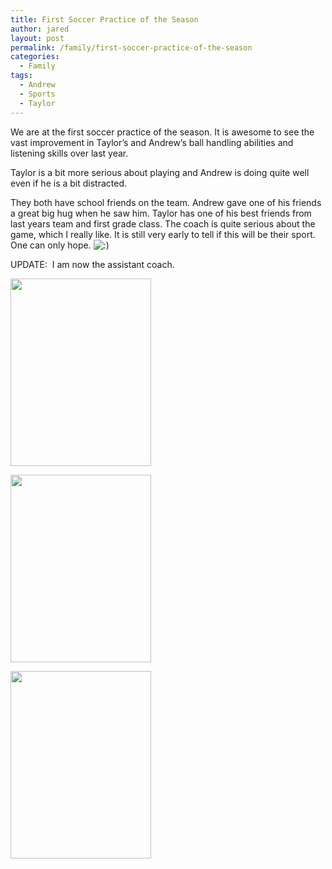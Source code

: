```yaml
---
title: First Soccer Practice of the Season
author: jared
layout: post
permalink: /family/first-soccer-practice-of-the-season
categories:
  - Family
tags:
  - Andrew
  - Sports
  - Taylor
---
```

We are at the first soccer practice of the season. It is awesome to see the vast improvement in Taylor&#8217;s and Andrew&#8217;s ball handling abilities and listening skills over last year.

Taylor is a bit more serious about playing and Andrew is doing quite well even if he is a bit distracted.

They both have school friends on the team. Andrew gave one of his friends a great big hug when he saw him. Taylor has one of his best friends from last years team and first grade class. The coach is quite serious about the game, which I really like. It is still very early to tell if this will be their sport. One can only hope. <img src="http://jared.ottleys.net/wp-includes/images/smilies/icon_smile.gif" alt=":)" class="wp-smiley" /> 

UPDATE:  I am now the assistant coach.

<a href="http://jared.ottleys.net/files/2008/08/p-640-480-34884d7a-60ee-489f-a002-a70af40dda21.jpeg" rel="lightbox[205]"><img class="alignnone size-full wp-image-364" src="http://jared.ottleys.net/files/2008/08/p-640-480-34884d7a-60ee-489f-a002-a70af40dda21.jpeg" alt="" width="225" height="300" /></a>

<a href="http://jared.ottleys.net/files/2008/08/p-640-480-0a378798-d164-4a72-aec5-de18f180d1ef.jpeg" rel="lightbox[205]"><img class="alignnone size-full wp-image-364" src="http://jared.ottleys.net/files/2008/08/p-640-480-0a378798-d164-4a72-aec5-de18f180d1ef.jpeg" alt="" width="225" height="300" /></a>

<a href="http://jared.ottleys.net/files/2008/08/p-640-480-05881568-4d86-4fc6-b11d-238128c1b584.jpeg" rel="lightbox[205]"><img class="alignnone size-full wp-image-364" src="http://jared.ottleys.net/files/2008/08/p-640-480-05881568-4d86-4fc6-b11d-238128c1b584.jpeg" alt="" width="225" height="300" /></a>